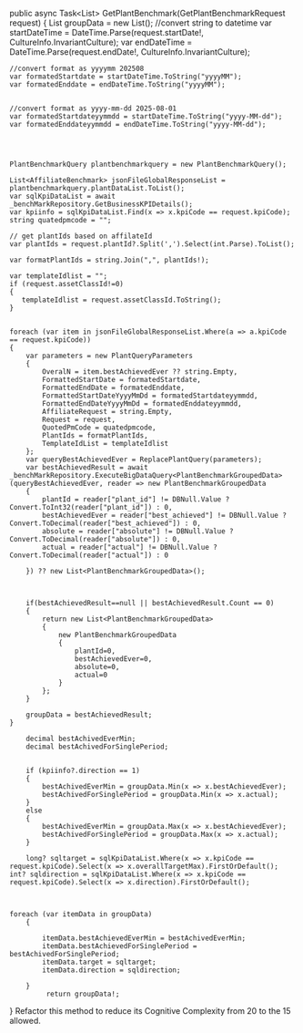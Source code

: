 public async Task<List<PlantBenchmarkGroupedData>> GetPlantBenchmark(GetPlantBenchmarkRequest request)
{
    List<PlantBenchmarkGroupedData> groupData = new List<PlantBenchmarkGroupedData>();
    //convert string to datetime
    var startDateTime = DateTime.Parse(request.startDate!, CultureInfo.InvariantCulture);
    var endDateTime = DateTime.Parse(request.endDate!, CultureInfo.InvariantCulture);


    //convert format as yyyymm 202508
    var formatedStartdate = startDateTime.ToString("yyyyMM");
    var formatedEnddate = endDateTime.ToString("yyyyMM");


    //convert format as yyyy-mm-dd 2025-08-01
    var formatedStartdateyymmdd = startDateTime.ToString("yyyy-MM-dd");
    var formatedEnddateyymmdd = endDateTime.ToString("yyyy-MM-dd");




    PlantBenchmarkQuery plantbenchmarkquery = new PlantBenchmarkQuery();

    List<AffiliateBenchmark> jsonFileGlobalResponseList = plantbenchmarkquery.plantDataList.ToList();
    var sqlKpiDataList = await _benchMarkRepository.GetBusinessKPIDetails();
    var kpiinfo = sqlKpiDataList.Find(x => x.kpiCode == request.kpiCode);
    string quatedpmcode = "";

    // get plantIds based on affilateId
    var plantIds = request.plantId?.Split(',').Select(int.Parse).ToList();
   
    var formatPlantIds = string.Join(",", plantIds!);

    var templateIdlist = "";
    if (request.assetClassId!=0) 
    {
       templateIdlist = request.assetClassId.ToString();
    }
       

    foreach (var item in jsonFileGlobalResponseList.Where(a => a.kpiCode == request.kpiCode))
    {
        var parameters = new PlantQueryParameters
        {
            OveralN = item.bestAchievedEver ?? string.Empty,
            FormattedStartDate = formatedStartdate,
            FormattedEndDate = formatedEnddate,
            FormattedStartDateYyyyMmDd = formatedStartdateyymmdd,
            FormattedEndDateYyyyMmDd = formatedEnddateyymmdd,
            AffiliateRequest = string.Empty,
            Request = request,
            QuotedPmCode = quatedpmcode,
            PlantIds = formatPlantIds,
            TemplateIdList = templateIdlist
        };
        var queryBestAchievedEver = ReplacePlantQuery(parameters);
        var bestAchievedResult = await _benchMarkRepository.ExecuteBigDataQuery<PlantBenchmarkGroupedData>(queryBestAchievedEver, reader => new PlantBenchmarkGroupedData
        {
            plantId = reader["plant_id"] != DBNull.Value ? Convert.ToInt32(reader["plant_id"]) : 0,
            bestAchievedEver = reader["best_achieved"] != DBNull.Value ? Convert.ToDecimal(reader["best_achieved"]) : 0,
            absolute = reader["absolute"] != DBNull.Value ? Convert.ToDecimal(reader["absolute"]) : 0,
            actual = reader["actual"] != DBNull.Value ? Convert.ToDecimal(reader["actual"]) : 0

        }) ?? new List<PlantBenchmarkGroupedData>();



        if(bestAchievedResult==null || bestAchievedResult.Count == 0)
        {
            return new List<PlantBenchmarkGroupedData>
            {
                new PlantBenchmarkGroupedData
                {
                    plantId=0,
                    bestAchievedEver=0,
                    absolute=0,
                    actual=0
                }
            };
        }

        groupData = bestAchievedResult;
    }

        decimal bestAchivedEverMin;
        decimal bestAchivedForSinglePeriod;


        if (kpiinfo?.direction == 1)
        {
            bestAchivedEverMin = groupData.Min(x => x.bestAchievedEver);
            bestAchivedForSinglePeriod = groupData.Min(x => x.actual);
        }
        else
        {
            bestAchivedEverMin = groupData.Max(x => x.bestAchievedEver);
            bestAchivedForSinglePeriod = groupData.Max(x => x.actual);
        }

        long? sqltarget = sqlKpiDataList.Where(x => x.kpiCode == request.kpiCode).Select(x => x.overallTargetMax).FirstOrDefault();
    int? sqldirection = sqlKpiDataList.Where(x => x.kpiCode == request.kpiCode).Select(x => x.direction).FirstOrDefault();



    foreach (var itemData in groupData)
        {

            itemData.bestAchievedEverMin = bestAchivedEverMin;
            itemData.bestAchievedForSinglePeriod = bestAchivedForSinglePeriod;
            itemData.target = sqltarget;
            itemData.direction = sqldirection;

        }
             return groupData!;


}
Refactor this method to reduce its Cognitive Complexity from 20 to the 15 allowed.

